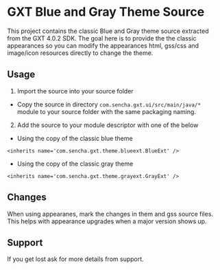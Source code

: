 # GXT Blue and Gray Theme Source
This project contains the classic Blue and Gray theme source extracted from the GXT 4.0.2 SDK. 
The goal here is to provide the the classic appearances so you can modify the appearances html, gss/css and image/icon resources directly to change the theme. 

## Usage

1. Import the source into your source folder
 - Copy the source in directory `com.sencha.gxt.ui/src/main/java/*` module to your source folder with the same packaging naming. 
 
2. Add the source to your module descriptor with one of the below 

* Using the copy of the classic blue theme
 ```
 <inherits name='com.sencha.gxt.theme.blueext.BlueExt' />
 ```


* Using the copy of the classic gray theme
 ```
 <inherits name='com.sencha.gxt.theme.grayext.GrayExt' />
 ```

## Changes
When using appearanes, mark the changes in them and gss source files.
This helps with appearance upgrades when a major version shows up. 


## Support
If you get lost ask for more details from support. 
